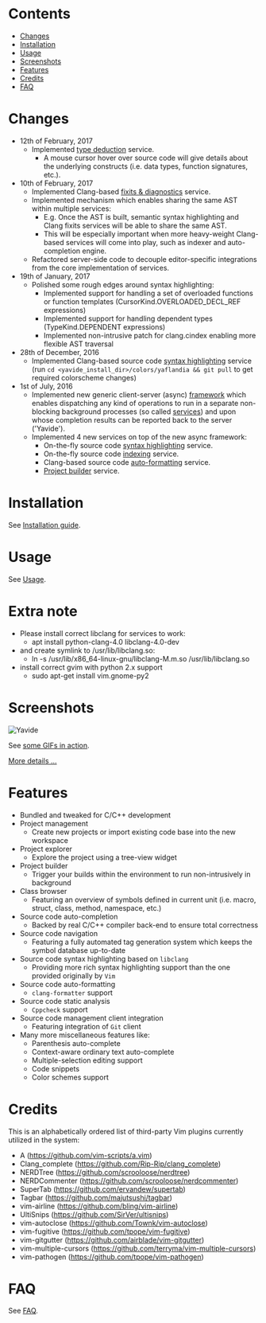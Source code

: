 # Contents
* [Changes](#changes)
* [Installation](#installation)
* [Usage](#usage)
* [Screenshots](#screenshots)
* [Features](#features)
* [Credits](#credits)
* [FAQ](#faq)

# Changes
* 12th of February, 2017
    * Implemented [type deduction](docs/services_framework.md#type-deduction) service.
        * A mouse cursor hover over source code will give details about the underlying constructs (i.e. data types, function signatures, etc.).
* 10th of February, 2017
    * Implemented Clang-based [fixits & diagnostics](docs/services_framework.md#fixits-and-diagnostics) service.
    * Implemented mechanism which enables sharing the same AST within multiple services:
        * E.g. Once the AST is built, semantic syntax highlighting and Clang fixits services
          will be able to share the same AST.
        * This will be especially important when more heavy-weight Clang-based services will
          come into play, such as indexer and auto-completion engine.
    * Refactored server-side code to decouple editor-specific integrations from the core implementation of services.
* 19th of January, 2017
    * Polished some rough edges around syntax highlighting:
        * Implemented support for handling a set of overloaded functions or function templates (CursorKind.OVERLOADED_DECL_REF expressions)
        * Implemented support for handling dependent types (TypeKind.DEPENDENT expressions)
        * Implemented non-intrusive patch for clang.cindex enabling more flexible AST traversal
* 28th of December, 2016
    * Implemented Clang-based source code [syntax highlighting](docs/services_framework.md#syntax-highlighting) service
      (run `cd <yavide_install_dir>/colors/yaflandia && git pull` to get required colorscheme changes)
* 1st of July, 2016
    * Implemented new generic client-server (async) [framework](docs/services_framework.md#framework) which enables dispatching any kind of operations to run in a separate 
      non-blocking background processes (so called [services](docs/services_framework.md#services)) and upon whose completion results can be reported back to the server ('Yavide').
    * Implemented 4 new services on top of the new async framework:
        * On-the-fly source code [syntax highlighting](docs/services_framework.md#syntax-highlighting) service.
        * On-the-fly source code [indexing](docs/services_framework.md#indexing) service.
        * Clang-based source code [auto-formatting](docs/services_framework.md#auto-formatting) service.
        * [Project builder](docs/services_framework.md#project-builder) service.

# Installation
See [Installation guide](docs/INSTALL.md).

# Usage
See [Usage](docs/usage.md).

# Extra note

* Please install correct libclang for services to work:
    * apt install python-clang-4.0 libclang-4.0-dev
* and create symlink to /usr/lib/libclang.so:
    * ln -s /usr/lib/x86_64-linux-gnu/libclang-M.m.so /usr/lib/libclang.so
* install correct gvim with python 2.x support
    * sudo apt-get install vim.gnome-py2

# Screenshots
![Yavide](https://raw.githubusercontent.com/wiki/JBakamovic/yavide/images/yavide_in_action.png)

See [some GIFs in action](docs/services_framework.md).

[More details ...](https://github.com/JBakamovic/yavide/wiki/Screenshots#how-it-looks-like)

# Features
* Bundled and tweaked for C/C++ development
* Project management
  * Create new projects or import existing code base into the new workspace
* Project explorer
  * Explore the project using a tree-view widget
* Project builder
  * Trigger your builds within the environment to run non-intrusively in background
* Class browser
  * Featuring an overview of symbols defined in current unit (i.e. macro, struct, class, method, namespace, etc.)
* Source code auto-completion
  * Backed by real C/C++ compiler back-end to ensure total correctness
* Source code navigation
  * Featuring a fully automated tag generation system which keeps the symbol database up-to-date
* Source code syntax highlighting based on `libclang`
  * Providing more rich syntax highlighting support than the one provided originally by `Vim`
* Source code auto-formatting
  * `clang-formatter` support
* Source code static analysis
  * `Cppcheck` support
* Source code management client integration
  * Featuring integration of `Git` client
* Many more miscellaneous features like:
  * Parenthesis auto-complete
  * Context-aware ordinary text auto-complete
  * Multiple-selection editing support
  * Code snippets
  * Color schemes support

# Credits
This is an alphabetically ordered list of third-party Vim plugins currently utilized in the system:
* A (https://github.com/vim-scripts/a.vim)
* Clang_complete (https://github.com/Rip-Rip/clang_complete)
* NERDTree (https://github.com/scrooloose/nerdtree)
* NERDCommenter (https://github.com/scrooloose/nerdcommenter)
* SuperTab (https://github.com/ervandew/supertab)
* Tagbar (https://github.com/majutsushi/tagbar)
* vim-airline (https://github.com/bling/vim-airline)
* UltiSnips (https://github.com/SirVer/ultisnips)
* vim-autoclose (https://github.com/Townk/vim-autoclose)
* vim-fugitive (https://github.com/tpope/vim-fugitive)
* vim-gitgutter (https://github.com/airblade/vim-gitgutter)
* vim-multiple-cursors (https://github.com/terryma/vim-multiple-cursors)
* vim-pathogen (https://github.com/tpope/vim-pathogen)

# FAQ
See [FAQ](docs/FAQ.md).

